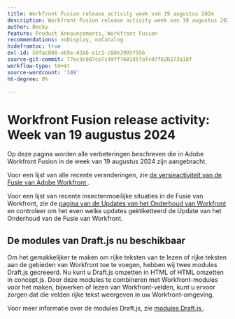 ```yaml
---
title: Workfront Fusion release activity week van 19 augustus 2024
description: Workfront Fusion release activity week van 19 augustus 2024
author: Becky
feature: Product Announcements, Workfront Fusion
recommendations: noDisplay, noCatalog
hidefromtoc: true
exl-id: 50fac808-e69e-43a6-a1c1-c88e3995f956
source-git-commit: 77ec3c007ce7c49ff760145fafcd7f62b273a18f
workflow-type: tm+mt
source-wordcount: '149'
ht-degree: 0%

---
```


# Workfront Fusion release activity: Week van 19 augustus 2024

Op deze pagina worden alle verbeteringen beschreven die in Adobe Workfront Fusion in de week van 19 augustus 2024 zijn aangebracht.

Voor een lijst van alle recente veranderingen, zie [ de versieactiviteit van de Fusie van Adobe Workfront ](/help/workfront-fusion/fusion-product-releases/fusion-release-activity.md).

Voor een lijst van recente insectenmoeilijke situaties in de Fusie van Workfront, zie de [ pagina van de Updates van het Onderhoud van Workfront ](https://experienceleague.adobe.com/docs/workfront-known-issues/releases/current-updates.html?lang=nl-NL) en controleer om het even welke updates geëtiketteerd de Update van het Onderhoud van de Fusie van Workfront.

## De modules van Draft.js nu beschikbaar

Om het gemakkelijker te maken om rijke teksten van te lezen of rijke teksten aan de gebieden van Workfront toe te voegen, hebben wij twee modules Draft.js gecreeerd. Nu kunt u Draft.js omzetten in HTML of HTML omzetten in concept.js. Door deze modules te combineren met Workfront-modules voor het maken, bijwerken of lezen van Workfront-velden, kunt u ervoor zorgen dat die velden rijke tekst weergeven in uw Workfront-omgeving.

Voor meer informatie over de modules Draft.js, zie [ modules Draft.js ](/help/workfront-fusion/references/apps-and-modules/tools-and-transformers/draft-js-modules.md).
